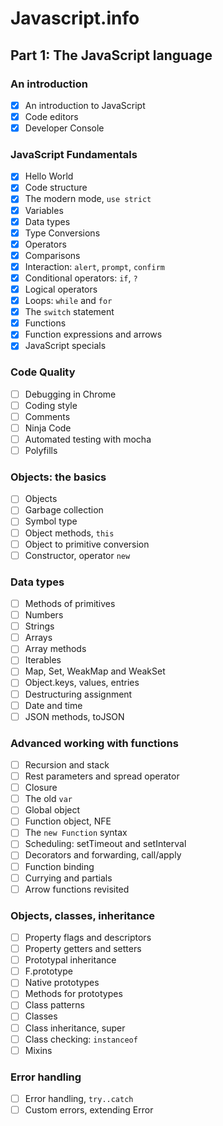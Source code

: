 # Javascript.info

## Part 1: The JavaScript language

### An introduction
- [x] An introduction to JavaScript
- [x] Code editors
- [x] Developer Console 

### JavaScript Fundamentals 
- [x] Hello World
- [x] Code structure
- [x] The modern mode, `use strict` 
- [x] Variables
- [x] Data types
- [x] Type Conversions
- [x] Operators
- [x] Comparisons
- [x] Interaction: `alert`, `prompt`, `confirm`
- [x] Conditional operators: `if`, `?`
- [x] Logical operators
- [x] Loops: `while` and `for`
- [x] The `switch` statement
- [x] Functions
- [x] Function expressions and arrows 
- [x] JavaScript specials 

### Code Quality
- [ ] Debugging in Chrome
- [ ] Coding style
- [ ] Comments
- [ ] Ninja Code
- [ ] Automated testing with mocha
- [ ] Polyfills

### Objects: the basics
- [ ] Objects
- [ ] Garbage collection
- [ ] Symbol type
- [ ] Object methods, `this`
- [ ] Object to primitive conversion
- [ ] Constructor, operator `new`

### Data types
- [ ] Methods of primitives
- [ ] Numbers
- [ ] Strings
- [ ] Arrays
- [ ] Array methods
- [ ] Iterables
- [ ] Map, Set, WeakMap and WeakSet
- [ ] Object.keys, values, entries
- [ ] Destructuring assignment
- [ ] Date and time
- [ ] JSON methods, toJSON

### Advanced working with functions
- [ ] Recursion and stack
- [ ] Rest parameters and spread operator
- [ ] Closure
- [ ] The old `var`
- [ ] Global object
- [ ] Function object, NFE
- [ ] The `new Function` syntax
- [ ] Scheduling: setTimeout and setInterval
- [ ] Decorators and forwarding, call/apply
- [ ] Function binding
- [ ] Currying and partials
- [ ] Arrow functions revisited

### Objects, classes, inheritance
- [ ] Property flags and descriptors
- [ ] Property getters and setters
- [ ] Prototypal inheritance
- [ ] F.prototype
- [ ] Native prototypes
- [ ] Methods for prototypes
- [ ] Class patterns
- [ ] Classes
- [ ] Class inheritance, super
- [ ] Class checking: `instanceof`
- [ ] Mixins

### Error handling
- [ ] Error handling, `try..catch`
- [ ] Custom errors, extending Error
